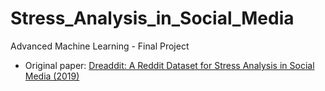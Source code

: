 # Stress_Analysis_in_Social_Media
Advanced Machine Learning - Final Project

- Original paper: [Dreaddit: A Reddit Dataset for Stress Analysis in Social Media (2019)](https://arxiv.org/pdf/1911.00133.pdf)

